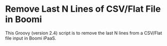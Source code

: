 # Remove Last N Lines of CSV/Flat File in Boomi
This Groovy (version 2.4) script is to remove the last N lines from a CSV/Flat file input in Boomi iPaaS.
